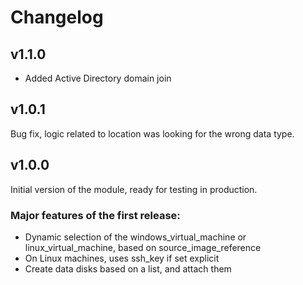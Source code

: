 # Changelog
## v1.1.0
- Added Active Directory domain join

## v1.0.1
Bug fix, logic related to location was looking for the wrong data type.
## v1.0.0
Initial version of the module, ready for testing in production.

### Major features of the first release:

- Dynamic selection of the windows_virtual_machine or linux_virtual_machine, based on source_image_reference
- On Linux machines, uses ssh_key if set explicit
- Create data disks based on a list, and attach them